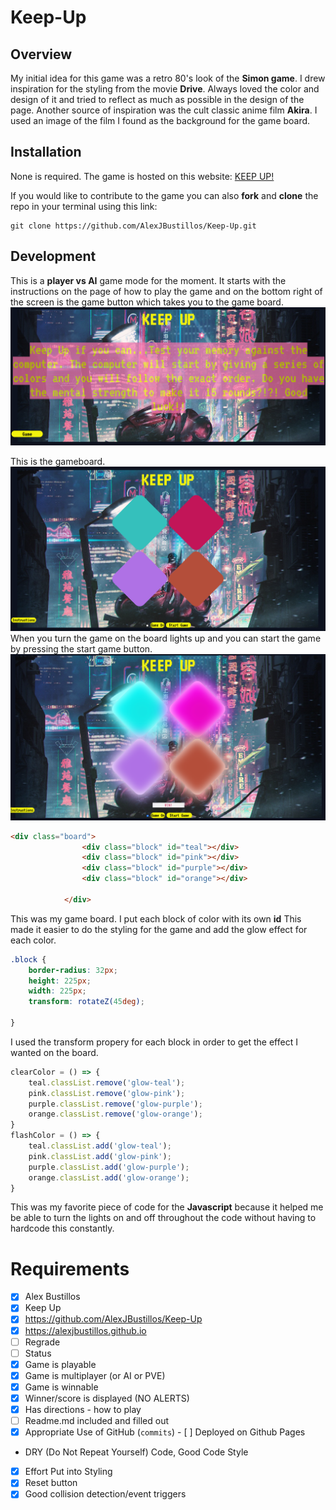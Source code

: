 # Keep-Up

## Overview

My initial idea for this game was a retro 80's look of the **Simon game**. I drew inspiration for the styling from the movie **Drive**. Always loved the color and design of it and tried to reflect as much as possible in the design of the page. Another source of inspiration was the cult classic anime film **Akira**. I used an image of the film I found as the background for the game board.

## Installation

None is required. The game is hosted on this website:
[KEEP UP!](alexjbustillos.github.io)

If you would like to contribute to the game you can also **fork** and **clone** the repo in your terminal using this link:
```
git clone https://github.com/AlexJBustillos/Keep-Up.git
```

## Development

This is a **player vs AI** game mode for the moment. It starts with the instructions on the page of how to play the game and on the bottom right of the screen is the game button which takes you to the game board.
![Image of Instructions](KEEPUPinst.png)

This is the gameboard.
![Image of game with no lights](KeepUpnolight.png)
When you turn the game on the board lights up and you can start the game by pressing the start game button.
![Image of game with lights on](keepupwithlight.png)

```HTML
<div class="board">
                <div class="block" id="teal"></div>
                <div class="block" id="pink"></div>
                <div class="block" id="purple"></div>
                <div class="block" id="orange"></div>
                
            </div>
```
This was my game board. I put each block of color with its own **id**
This made it easier to do the styling for the game and add the glow effect for each color.

```CSS
.block {
    border-radius: 32px;
    height: 225px;
    width: 225px;
    transform: rotateZ(45deg);
    
}
```
I used the transform propery for each block in order to get the effect I wanted on the board.

```Javascript
clearColor = () => {
    teal.classList.remove('glow-teal');
    pink.classList.remove('glow-pink');
    purple.classList.remove('glow-purple');
    orange.classList.remove('glow-orange');
}
flashColor = () => {
    teal.classList.add('glow-teal');
    pink.classList.add('glow-pink');
    purple.classList.add('glow-purple');
    orange.classList.add('glow-orange');
}
```
This was my favorite piece of code for the **Javascript** because it helped me be able to turn the lights on and off throughout the code without having to hardcode this constantly. 















# Requirements
- [x] Alex Bustillos	
- [x] Keep Up
- [x] https://github.com/AlexJBustillos/Keep-Up
- [x] https://alexjbustillos.github.io	
- [ ] Regrade	
- [ ] Status	
- [x] Game is playable	
- [x] Game is multiplayer 
(or AI or PVE)
- [x] Game is winnable	
- [x] Winner/score is displayed (NO ALERTS)	
- [x] Has directions - how to play	
- [ ] Readme.md included and filled out	
- [x] Appropriate Use of GitHub (`commits`) 	- [ ] Deployed on Github Pages	
- DRY (Do Not Repeat Yourself) Code, Good Code Style	
- [x] Effort Put into Styling	
- [x] Reset button	
- [x] Good collision detection/event triggers